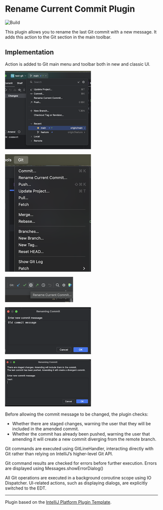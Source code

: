 # Rename Current Commit Plugin

![Build](https://github.com/stanislaupalyn/intellij-git-plugin/workflows/Build/badge.svg)

<!-- Plugin description -->
This plugin allows you to rename the last Git commit with a new message. It adds this action to the Git section in the main toolbar.
<!-- Plugin description end -->

## Implementation

Action is added to Git main menu and toolbar both in new and classic UI.

![Git.Experimental.Branch.Popup.Actions](resources/screenshot_2.png)

![Git Main Menu](resources/screenshot_3.png)

![Old UI](resources/screenshot_1.png)

![Default Dialog](resources/screenshot_4.png)

![Dialog with Warnings](resources/screenshot_5.png)


Before allowing the commit message to be changed, the plugin checks:

- Whether there are staged changes, warning the user that they will be included in the amended commit.
- Whether the commit has already been pushed, warning the user that amending it will create a new commit diverging from the remote branch.


Git commands are executed using GitLineHandler, interacting directly with Git rather than relying on IntelliJ’s higher-level Git API.

Git command results are checked for errors before further execution. Errors are displayed using Messages.showErrorDialog()

All Git operations are executed in a background coroutine scope using IO Dispatcher. UI-related actions, such as displaying dialogs, are explicitly switched to the EDT.

---
Plugin based on the [IntelliJ Platform Plugin Template][template].

[template]: https://github.com/JetBrains/intellij-platform-plugin-template
[docs:plugin-description]: https://plugins.jetbrains.com/docs/intellij/plugin-user-experience.html#plugin-description-and-presentation
